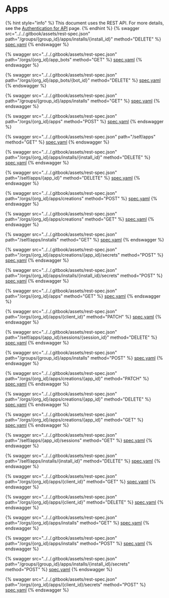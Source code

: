 # Apps

{% hint style="info" %}
This document uses the REST API. For more details, see the [Authentication for API](../authentication-for-api/) page.
{% endhint %}
{% swagger src="../../.gitbook/assets/rest-spec.json" path="/groups/{group_id}/apps/installs/{install_id}" method="DELETE" %}
[spec.yaml](../../.gitbook/assets/rest-spec.json)
{% endswagger %}

{% swagger src="../../.gitbook/assets/rest-spec.json" path="/orgs/{org_id}/app_bots" method="GET" %}
[spec.yaml](../../.gitbook/assets/rest-spec.json)
{% endswagger %}

{% swagger src="../../.gitbook/assets/rest-spec.json" path="/orgs/{org_id}/app_bots/{bot_id}" method="DELETE" %}
[spec.yaml](../../.gitbook/assets/rest-spec.json)
{% endswagger %}

{% swagger src="../../.gitbook/assets/rest-spec.json" path="/groups/{group_id}/apps/installs" method="GET" %}
[spec.yaml](../../.gitbook/assets/rest-spec.json)
{% endswagger %}

{% swagger src="../../.gitbook/assets/rest-spec.json" path="/orgs/{org_id}/apps" method="POST" %}
[spec.yaml](../../.gitbook/assets/rest-spec.json)
{% endswagger %}

{% swagger src="../../.gitbook/assets/rest-spec.json" path="/self/apps" method="GET" %}
[spec.yaml](../../.gitbook/assets/rest-spec.json)
{% endswagger %}

{% swagger src="../../.gitbook/assets/rest-spec.json" path="/orgs/{org_id}/apps/installs/{install_id}" method="DELETE" %}
[spec.yaml](../../.gitbook/assets/rest-spec.json)
{% endswagger %}

{% swagger src="../../.gitbook/assets/rest-spec.json" path="/self/apps/{app_id}" method="DELETE" %}
[spec.yaml](../../.gitbook/assets/rest-spec.json)
{% endswagger %}

{% swagger src="../../.gitbook/assets/rest-spec.json" path="/orgs/{org_id}/apps/creations" method="POST" %}
[spec.yaml](../../.gitbook/assets/rest-spec.json)
{% endswagger %}

{% swagger src="../../.gitbook/assets/rest-spec.json" path="/orgs/{org_id}/apps/creations" method="GET" %}
[spec.yaml](../../.gitbook/assets/rest-spec.json)
{% endswagger %}

{% swagger src="../../.gitbook/assets/rest-spec.json" path="/self/apps/installs" method="GET" %}
[spec.yaml](../../.gitbook/assets/rest-spec.json)
{% endswagger %}

{% swagger src="../../.gitbook/assets/rest-spec.json" path="/orgs/{org_id}/apps/creations/{app_id}/secrets" method="POST" %}
[spec.yaml](../../.gitbook/assets/rest-spec.json)
{% endswagger %}

{% swagger src="../../.gitbook/assets/rest-spec.json" path="/orgs/{org_id}/apps/installs/{install_id}/secrets" method="POST" %}
[spec.yaml](../../.gitbook/assets/rest-spec.json)
{% endswagger %}

{% swagger src="../../.gitbook/assets/rest-spec.json" path="/orgs/{org_id}/apps" method="GET" %}
[spec.yaml](../../.gitbook/assets/rest-spec.json)
{% endswagger %}

{% swagger src="../../.gitbook/assets/rest-spec.json" path="/orgs/{org_id}/apps/{client_id}" method="PATCH" %}
[spec.yaml](../../.gitbook/assets/rest-spec.json)
{% endswagger %}

{% swagger src="../../.gitbook/assets/rest-spec.json" path="/self/apps/{app_id}/sessions/{session_id}" method="DELETE" %}
[spec.yaml](../../.gitbook/assets/rest-spec.json)
{% endswagger %}

{% swagger src="../../.gitbook/assets/rest-spec.json" path="/groups/{group_id}/apps/installs" method="POST" %}
[spec.yaml](../../.gitbook/assets/rest-spec.json)
{% endswagger %}

{% swagger src="../../.gitbook/assets/rest-spec.json" path="/orgs/{org_id}/apps/creations/{app_id}" method="PATCH" %}
[spec.yaml](../../.gitbook/assets/rest-spec.json)
{% endswagger %}

{% swagger src="../../.gitbook/assets/rest-spec.json" path="/orgs/{org_id}/apps/creations/{app_id}" method="DELETE" %}
[spec.yaml](../../.gitbook/assets/rest-spec.json)
{% endswagger %}

{% swagger src="../../.gitbook/assets/rest-spec.json" path="/orgs/{org_id}/apps/creations/{app_id}" method="GET" %}
[spec.yaml](../../.gitbook/assets/rest-spec.json)
{% endswagger %}

{% swagger src="../../.gitbook/assets/rest-spec.json" path="/self/apps/{app_id}/sessions" method="GET" %}
[spec.yaml](../../.gitbook/assets/rest-spec.json)
{% endswagger %}

{% swagger src="../../.gitbook/assets/rest-spec.json" path="/self/apps/installs/{install_id}" method="DELETE" %}
[spec.yaml](../../.gitbook/assets/rest-spec.json)
{% endswagger %}

{% swagger src="../../.gitbook/assets/rest-spec.json" path="/orgs/{org_id}/apps/{client_id}" method="GET" %}
[spec.yaml](../../.gitbook/assets/rest-spec.json)
{% endswagger %}

{% swagger src="../../.gitbook/assets/rest-spec.json" path="/orgs/{org_id}/apps/{client_id}" method="DELETE" %}
[spec.yaml](../../.gitbook/assets/rest-spec.json)
{% endswagger %}

{% swagger src="../../.gitbook/assets/rest-spec.json" path="/orgs/{org_id}/apps/installs" method="GET" %}
[spec.yaml](../../.gitbook/assets/rest-spec.json)
{% endswagger %}

{% swagger src="../../.gitbook/assets/rest-spec.json" path="/orgs/{org_id}/apps/installs" method="POST" %}
[spec.yaml](../../.gitbook/assets/rest-spec.json)
{% endswagger %}

{% swagger src="../../.gitbook/assets/rest-spec.json" path="/groups/{group_id}/apps/installs/{install_id}/secrets" method="POST" %}
[spec.yaml](../../.gitbook/assets/rest-spec.json)
{% endswagger %}

{% swagger src="../../.gitbook/assets/rest-spec.json" path="/orgs/{org_id}/apps/{client_id}/secrets" method="POST" %}
[spec.yaml](../../.gitbook/assets/rest-spec.json)
{% endswagger %}
